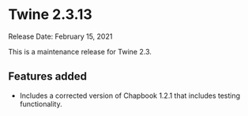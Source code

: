 # Twine 2.3.13

Release Date: February 15, 2021

This is a maintenance release for Twine 2.3.

## Features added

* Includes a corrected version of Chapbook 1.2.1 that includes testing functionality.
